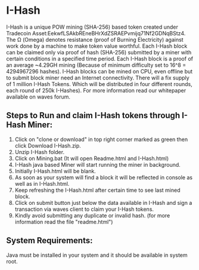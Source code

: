 # I-Hash
I-Hash is a unique POW mining (SHA-256) based token created under Tradecoin Asset:EekwfLSAkbREneBHrXdZSRAEPvmijq71Nf2GDNqBStz4. The Ω (Omega) denotes resistance (proof of Burning Electricity) against work done by a machine to make token value worthful. Each I-Hash block can be claimed only via proof of hash (SHA-256) submitted by a miner with certain conditions in a specified time period. Each I-Hash block is a proof of an average ~4.29GH mining (Because of minimum difficulty set to 16^8 = 4294967296 hashes). I-Hash blocks can be mined on CPU, even offline but to submit block miner need an Internet connectivity. There will a fix supply of 1 million I-Hash Tokens. Which will be distributed in four different rounds, each round of 250k I-Hashes). For more information read our whitepaper available on waves forum.

## Steps to Run and claim I-Hash tokens through I-Hash Miner:
1. Click on "clone or download" in top right corner marked as green then click Download I-Hash.zip.
2. Unzip I-Hash folder.
3. Click on Mining.bat (It will open Readme.html and I-Hash.html)
4. I-Hash java based Miner will start running the miner in background.
5. Initially I-Hash.html will be blank.
6. As soon as your system will find a block it will be reflected in console as well as in I-Hash.html.
6. Keep refreshing the I-Hash.html after certain time to see last mined block.
7. Click on submit button just below the data available in I-Hash and sign a transaction via waves client to claim your I-Hash tokens.
8. Kindly avoid submitting any duplicate or invalid hash. (for more information read the file "readme.html")

## System Requirements:
Java must be installed in your system and it should be available in system root.
